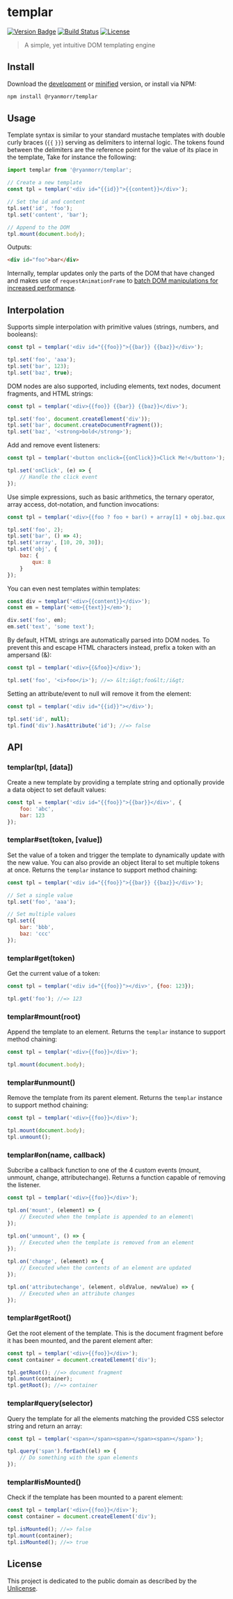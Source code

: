 # templar

[![Version Badge][version-image]][project-url]
[![Build Status][build-image]][build-url]
[![License][license-image]][license-url]

> A simple, yet intuitive DOM templating engine

## Install

Download the [development](http://github.com/ryanmorr/templar/raw/master/dist/templar.js) or [minified](http://github.com/ryanmorr/templar/raw/master/dist/templar.min.js) version, or install via NPM:

``` sh
npm install @ryanmorr/templar
```

## Usage

Template syntax is similar to your standard mustache templates with double curly braces (`{{` `}}`) serving as delimiters to internal logic. The tokens found between the delimiters are the reference point for the value of its place in the template, Take for instance the following:

```javascript
import templar from '@ryanmorr/templar';

// Create a new template
const tpl = templar('<div id="{{id}}">{{content}}</div>');

// Set the id and content
tpl.set('id', 'foo');
tpl.set('content', 'bar');

// Append to the DOM
tpl.mount(document.body);
```

Outputs:

```html
<div id="foo">bar</div>
```

Internally, templar updates only the parts of the DOM that have changed and makes use of `requestAnimationFrame` to [batch DOM manipulations for increased performance](http://wilsonpage.co.uk/preventing-layout-thrashing/).

## Interpolation

Supports simple interpolation with primitive values (strings, numbers, and booleans):

```javascript
const tpl = templar('<div id="{{foo}}">{{bar}} {{baz}}</div>');

tpl.set('foo', 'aaa');
tpl.set('bar', 123);
tpl.set('baz', true);
```

DOM nodes are also supported, including elements, text nodes, document fragments, and HTML strings:

```javascript
const tpl = templar('<div>{{foo}} {{bar}} {{baz}}</div>');

tpl.set('foo', document.createElement('div'));
tpl.set('bar', document.createDocumentFragment());
tpl.set('baz', '<strong>bold</strong>');
```

Add and remove event listeners:

```javascript
const tpl = templar('<button onclick={{onClick}}>Click Me!</button>');

tpl.set('onClick', (e) => {
    // Handle the click event
});
```

Use simple expressions, such as basic arithmetics, the ternary operator, array access, dot-notation, and function invocations:

```javascript
const tpl = templar('<div>{{foo ? foo + bar() + array[1] + obj.baz.qux : 0}}</div>');

tpl.set('foo', 2);
tpl.set('bar', () => 4);
tpl.set('array', [10, 20, 30]);
tpl.set('obj', {
    baz: {
        qux: 8
    }
});
```

You can even nest templates within templates:

```javascript
const div = templar('<div>{{content}}</div>');
const em = templar('<em>{{text}}</em>');

div.set('foo', em);
em.set('text', 'some text');
```

By default, HTML strings are automatically parsed into DOM nodes. To prevent this and escape HTML characters instead, prefix a token with an ampersand (&):

```javascript
const tpl = templar('<div>{{&foo}}</div>');

tpl.set('foo', '<i>foo</i>'); //=> &lt;i&gt;foo&lt;/i&gt;
```

Setting an attribute/event to null will remove it from the element:

```javascript
const tpl = templar('<div id="{{id}}"></div>');

tpl.set('id', null);
tpl.find('div').hasAttribute('id'); //=> false
```

## API

### templar(tpl, [data])

Create a new template by providing a template string and optionally provide a data object to set default values:

```javascript
const tpl = templar('<div id="{{foo}}">{{bar}}</div>', {
    foo: 'abc',
    bar: 123
});
```

### templar#set(token, [value])

Set the value of a token and trigger the template to dynamically update with the new value. You can also provide an object literal to set multiple tokens at once. Returns the `templar` instance to support method chaining:

```javascript
const tpl = templar('<div id="{{foo}}">{{bar}} {{baz}}</div>');

// Set a single value
tpl.set('foo', 'aaa');

// Set multiple values
tpl.set({
    bar: 'bbb',
    baz: 'ccc'
});
```

### templar#get(token)

Get the current value of a token:

```javascript
const tpl = templar('<div id="{{foo}}"></div>', {foo: 123});

tpl.get('foo'); //=> 123
```

### templar#mount(root)

Append the template to an element. Returns the `templar` instance to support method chaining:

```javascript
const tpl = templar('<div>{{foo}}</div>');

tpl.mount(document.body);
```

### templar#unmount()

Remove the template from its parent element. Returns the `templar` instance to support method chaining:

```javascript
const tpl = templar('<div>{{foo}}</div>');

tpl.mount(document.body);
tpl.unmount();
```

### templar#on(name, callback)

Subcribe a callback function to one of the 4 custom events (mount, unmount, change, attributechange). Returns a function capable of removing the listener.

```javascript
const tpl = templar('<div>{{foo}}</div>');

tpl.on('mount', (element) => {
    // Executed when the template is appended to an element\
});

tpl.on('unmount', () => {
    // Executed when the template is removed from an element
});

tpl.on('change', (element) => {
    // Executed when the contents of an element are updated
});

tpl.on('attributechange', (element, oldValue, newValue) => {
    // Executed when an attribute changes
});
```

### templar#getRoot()

Get the root element of the template. This is the document fragment before it has been mounted, and the parent element after:

```javascript
const tpl = templar('<div>{{foo}}</div>');
const container = document.createElement('div');

tpl.getRoot(); //=> document fragment
tpl.mount(container);
tpl.getRoot(); //=> container
```

### templar#query(selector)

Query the template for all the elements matching the provided CSS selector string and return an array:

```javascript
const tpl = templar('<span></span><span></span><span></span>');

tpl.query('span').forEach((el) => {
    // Do something with the span elements
});
```

### templar#isMounted()

Check if the template has been mounted to a parent element:

```javascript
const tpl = templar('<div>{{foo}}</div>');
const container = document.createElement('div');

tpl.isMounted(); //=> false
tpl.mount(container);
tpl.isMounted(); //=> true
```

## License

This project is dedicated to the public domain as described by the [Unlicense](http://unlicense.org/).

[project-url]: https://github.com/ryanmorr/templar
[version-image]: https://badge.fury.io/gh/ryanmorr%2Ftemplar.svg
[build-url]: https://travis-ci.org/ryanmorr/templar
[build-image]: https://travis-ci.org/ryanmorr/templar.svg
[license-image]: https://img.shields.io/badge/license-Unlicense-blue.svg
[license-url]: UNLICENSE